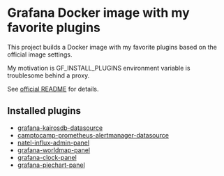 # Grafana Docker image with my favorite plugins

This project builds a Docker image with my favorite plugins based on the official image settings.

My motivation is GF_INSTALL_PLUGINS environment variable is troublesome behind a proxy.

See [official README](https://github.com/grafana/grafana-docker) for details.

## Installed plugins
- [grafana-kairosdb-datasource](https://grafana.com/plugins/grafana-kairosdb-datasource)
- [camptocamp-prometheus-alertmanager-datasource](https://grafana.com/plugins/camptocamp-prometheus-alertmanager-datasource)
- [natel-influx-admin-panel](https://grafana.com/plugins/natel-influx-admin-panel)
- [grafana-worldmap-panel](https://grafana.com/plugins/grafana-worldmap-panel)
- [grafana-clock-panel](https://grafana.com/plugins/grafana-clock-panel)
- [grafana-piechart-panel](https://grafana.com/plugins/grafana-piechart-panel)


